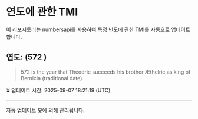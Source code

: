 
# 연도에 관한 TMI

이 리포지토리는 numbersapi를 사용하여 특정 년도에 관한 TMI를 자동으로 업데이트합니다.

## 연도: (572 )
> 572 is the year that Theodric succeeds his brother Æthelric as king of Bernicia (traditional date).

⏳ 업데이트 시간: 2025-09-07 18:21:19 (UTC)

---
자동 업데이트 봇에 의해 관리됩니다.
